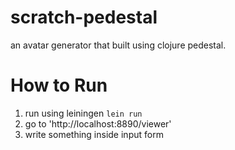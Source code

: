 # scratch-pedestal

an avatar generator that built using clojure pedestal.

# How to Run
1. run using leiningen `lein run`
2. go to 'http://localhost:8890/viewer'
3. write something inside input form

